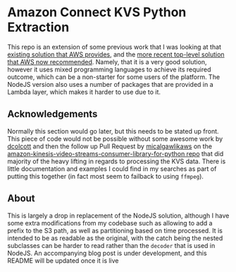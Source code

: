 # Amazon Connect KVS Python Extraction

This repo is an extension of some previous work that I was looking at that [existing solution that AWS provides](https://github.com/amazon-connect/amazon-connect-salesforce-scv/tree/master/Solutions/VMX2-VoicemailExpress), and the [more recent top-level solution that AWS now recommended](https://github.com/amazon-connect/voicemail-express-amazon-connect). Namely, that it is a very good solution, however it uses mixed programming languages to achieve its required outcome, which can be a non-starter for some users of the platform. The NodeJS version also uses a number of packages that are provided in a Lambda layer, which makes it harder to use due to it.

## Acknowledgements

Normally this section would go later, but this needs to be stated up front. This piece of code would not be possible without some awesome work by [dcolcott](https://github.com/dcolcott) and then the follow up Pull Request by [micalgawlikaws](https://github.com/michalgawlikaws) on the [amazon-kinesis-video-streams-consumer-library-for-python repo](https://github.com/aws-samples/amazon-kinesis-video-streams-consumer-library-for-python/tree/main) that did majority of the heavy lifting in regards to processing the KVS data. There is little documentation and examples I could find in my searches as part of putting this together (in fact most seem to failback to using `ffmpeg`).

## About

This is largely a drop in replacement of the NodeJS solution, although I have some extra modifications from my codebase such as allowing to add a prefix to the S3 path, as well as partitioning based on time processed.
It is intended to be as readable as the original, with the catch being the nested subclasses can be harder to read rather than the `decoder` that is used in NodeJS.
An accompanying blog post is under development, and this README will be updated once it is live
